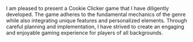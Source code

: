 I am pleased to present a Cookie Clicker game that I have diligently developed. The game adheres to the fundamental mechanics of the genre while also integrating unique
features and personalized elements.
Through careful planning and implementation, I have strived to create an engaging and enjoyable gaming experience for players of all backgrounds.
